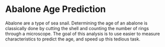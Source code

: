 # Abalone Age Prediction
 Abalone are a type of sea snail. Determining the age of an abalone is classically done by cutting the shell and counting the number of rings through a microscope. The goal of this analysis is to use easier to measure characteristics to predict the age, and speed up this tedious task.
